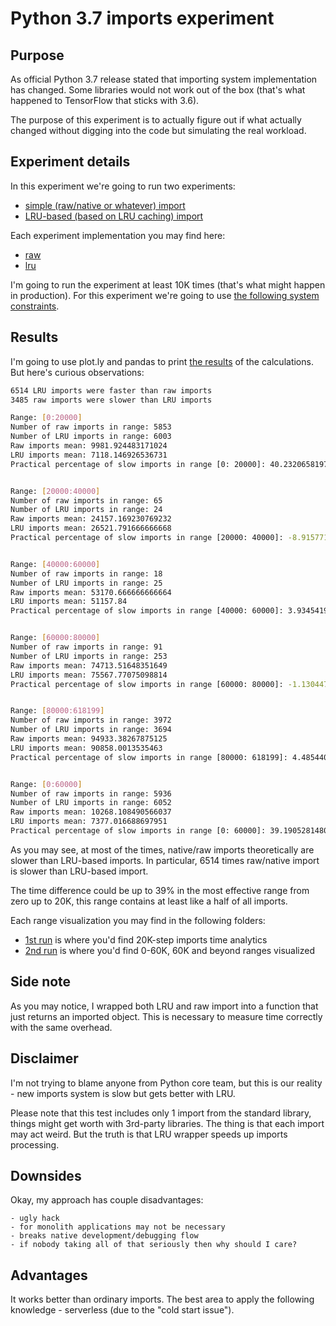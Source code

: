 # Python 3.7 imports experiment

## Purpose

As official Python 3.7 release stated that importing system implementation has changed.
Some libraries would not work out of the box (that's what happened to TensorFlow that sticks with 3.6).

The purpose of this experiment is to actually figure out if what actually changed without digging into the code
but simulating the real workload.

## Experiment details

In this experiment we're going to run two experiments:

 - [simple (raw/native or whatever) import](raw_imports.py)
 - [LRU-based (based on LRU caching) import](lru_imports.py)

Each experiment implementation you may find here:

 - [raw](test_raw.sh)
 - [lru](test_lru.sh)

I'm going to run the experiment at least 10K times (that's what might happen in production).
For this experiment we're going to use [the following system constraints](run_container.sh).

## Results

I'm going to use plot.ly and pandas to print [the results](final_results-peaks.html) of the calculations.
But here's curious observations:

```bash
6514 LRU imports were faster than raw imports
3485 raw imports were slower than LRU imports

Range: [0:20000]
Number of raw imports in range: 5853
Number of LRU imports in range: 6003
Raw imports mean: 9981.924483171024
LRU imports mean: 7118.146926536731
Practical percentage of slow imports in range [0: 20000]: 40.2320658197995


Range: [20000:40000]
Number of raw imports in range: 65
Number of LRU imports in range: 24
Raw imports mean: 24157.169230769232
LRU imports mean: 26521.791666666668
Practical percentage of slow imports in range [20000: 40000]: -8.915771851376697


Range: [40000:60000]
Number of raw imports in range: 18
Number of LRU imports in range: 25
Raw imports mean: 53170.666666666664
LRU imports mean: 51157.84
Practical percentage of slow imports in range [40000: 60000]: 3.9345419327060593


Range: [60000:80000]
Number of raw imports in range: 91
Number of LRU imports in range: 253
Raw imports mean: 74713.51648351649
LRU imports mean: 75567.77075098814
Practical percentage of slow imports in range [60000: 80000]: -1.1304478866878354


Range: [80000:618199]
Number of raw imports in range: 3972
Number of LRU imports in range: 3694
Raw imports mean: 94933.38267875125
LRU imports mean: 90858.0013535463
Practical percentage of slow imports in range [80000: 618199]: 4.485440208338787


Range: [0:60000]
Number of raw imports in range: 5936
Number of LRU imports in range: 6052
Raw imports mean: 10268.108490566037
LRU imports mean: 7377.016688697951
Practical percentage of slow imports in range [0: 60000]: 39.190528148017044

```

As you may see, at most of the times, native/raw imports theoretically are slower than LRU-based imports.
In particular, 6514 times raw/native import is slower than LRU-based import.

The time difference could be up to 39% in the most effective range from zero up to 20K, 
this range contains at least like a half of all imports.

Each range visualization you may find in the following folders:

 - [1st run](visual/1st_run) is where you'd find 20K-step imports time analytics
 - [2nd run](visual/2nd_run) is where you'd find 0-60K, 60K and beyond ranges visualized

## Side note

As you may notice, I wrapped both LRU and raw import into a function that just returns an imported object.
This is necessary to measure time correctly with the same overhead.

## Disclaimer

I'm not trying to blame anyone from Python core team, but this is our reality - new imports system is slow but gets better with LRU.

Please note that this test includes only 1 import from the standard library, things might get worth with 3rd-party libraries.
The thing is that each import may act weird. But the truth is that LRU wrapper speeds up imports processing.

## Downsides

Okay, my approach has couple disadvantages:

    - ugly hack
    - for monolith applications may not be necessary
    - breaks native development/debugging flow
    - if nobody taking all of that seriously then why should I care?


## Advantages

It works better than ordinary imports.
The best area to apply the following knowledge - serverless (due to the "cold start issue").
